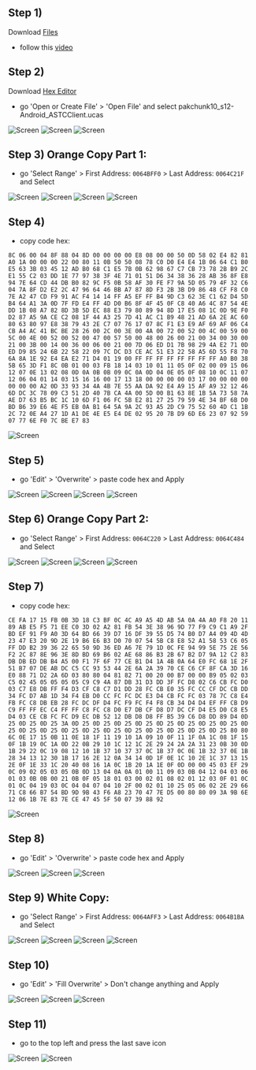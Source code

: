 ## Step 1)
Download [Files](https://play.google.com/store/apps/details?id=com.marc.files) 
- follow this [video](https://youtu.be/8N6MFhZ8XlY?si=ULY7uNq79dFiOSix)

## Step 2)
Download [Hex Editor](https://play.google.com/store/apps/details?id=tk.yunus.hexeditor&pcampaignid=web_share)
- go 'Open or Create File' > 'Open File' and select pakchunk10_s12-Android_ASTCClient.ucas

![Screen](../../Assets/OrangeCopy/OrangeCopy1.jpg)
![Screen](../../Assets/OrangeCopy/OrangeCopy2.jpg)
![Screen](../../Assets/OrangeCopy/OrangeCopy3.jpg)

## Step 3) Orange Copy Part 1:
- go 'Select Range' > First Address: ```0064BFF0``` > Last Address: ```0064C21F``` and Select

![Screen](../../Assets/OrangeCopy/OrangeCopy4.jpg)
![Screen](../../Assets/OrangeCopy/OrangeCopy5.jpg)
![Screen](../../Assets/OrangeCopy/OrangeCopy6.jpg)
![Screen](../../Assets/OrangeCopy/OrangeCopy7.jpg)

## Step 4)
- copy code hex: 

```
8C 06 00 04 8F 88 04 8D 00 00 00 00 E8 08 00 00 50 0D 58 02 E4 82 81 A0 1A 00 00 00 22 00 80 11 0B 50 50 08 78 C0 D0 E4 E4 1B 06 64 C1 B0 E5 63 3B 03 45 12 AD B0 68 C1 E5 7B 0B 62 98 67 C7 CB 73 78 2B B9 2C E1 55 C2 03 DD 1E 77 97 38 3F 4E 71 01 51 D6 34 38 36 28 AB 36 8F E8 94 7E 64 CD 44 DB B0 82 9C F5 0B 58 AF 30 FE F7 9A 5D 05 79 4F 32 C6 04 7A 8F D2 E2 2C 47 96 64 46 BB A7 87 8D F3 2B 3B D9 86 48 CF F8 C0 7E A2 47 CD F9 91 AC F4 14 14 FF A5 EF FF B4 9D C3 62 3E C1 62 D4 5D B4 64 A1 3A 0D 7F FD E4 FF 4D D0 B6 8F 4F 45 0F C8 40 A6 4C 87 54 4E DD 1B 08 A7 82 8D 3B 5D EC 88 E3 79 80 89 94 8D 17 E5 08 1C 0D 9E F0 D2 87 A5 9A CE C2 08 1F 44 A3 25 7D 41 AC C1 B9 48 21 AD 6A 2E AC 60 80 63 80 97 E8 38 79 43 2E C7 07 76 17 07 8C F1 E3 E9 AF 69 AF 06 C4 CB A4 AC 41 BC BE 28 26 00 2C 00 3E 00 4A 00 72 00 52 00 4C 00 59 00 5C 00 4E 00 52 00 52 00 47 00 57 50 00 48 00 26 00 21 00 34 00 30 00 21 00 3B 00 14 00 36 00 06 00 21 00 7D 06 ED D1 7B 98 29 4A E2 71 0D ED D9 85 24 6B 22 58 22 09 7C DC D3 CE AC 51 E3 22 58 A5 6D 55 F8 70 6A 8A 1E 92 E4 EA E2 71 D4 01 19 00 FF FF FF FF FF FF FF FF A0 B0 38 5B 65 3D F1 8C 0B 01 00 03 FB 18 14 03 10 01 11 05 0F 02 00 09 15 06 12 07 0E 13 02 08 0D 0A 0B 0B 09 0C 0A 0D 04 0E 05 0F 08 10 0C 11 07 12 06 04 01 14 03 15 16 16 00 17 13 18 00 00 00 00 03 17 00 00 00 00 00 00 00 A2 0D 33 93 34 4A 4B 7E 55 AA DA 92 E4 A9 15 AF A9 32 12 46 6D DC 3C 78 09 C3 51 2D 40 7B CA 4A 00 5D 00 B1 63 8E 1B 5A 73 58 7A AE D7 63 B5 BC 1C 10 6D F1 06 FC 5B E2 81 27 25 79 59 4E 34 BF 6B D0 BD B6 39 E6 4E F5 EB 0A B1 64 5A 9A 2C 93 A5 2D C9 75 52 60 4D C1 1B 2C 72 0E A4 27 1D A1 DE 4E E5 E4 DE 02 95 20 7B D9 6D E6 23 07 92 59 07 77 6E F0 7C BE E7 83
```

![Screen](../../Assets/OrangeCopy/OrangeCopy9.jpg)

## Step 5)
- go 'Edit' > 'Overwrite' > paste code hex and Apply

![Screen](../../Assets/OrangeCopy/OrangeCopy5e.jpg)
![Screen](../../Assets/OrangeCopy/OrangeCopy8.jpg)
![Screen](../../Assets/OrangeCopy/OrangeCopy10.jpg)
![Screen](../../Assets/OrangeCopy/OrangeCopy11.jpg)

## Step 6) Orange Copy Part 2:
- go 'Select Range' > First Address: ```0064C220``` > Last Address: ```0064C484``` and Select

![Screen](../../Assets/OrangeCopy/OrangeCopy4.jpg)
![Screen](../../Assets/OrangeCopy/OrangeCopy5.jpg)
![Screen](../../Assets/OrangeCopy/OrangeCopy6.jpg)
![Screen](../../Assets/OrangeCopy/OrangeCopy7.jpg)

## Step 7)
- copy code hex: 

```
CE FA 17 15 FB 0B 3D 18 C3 BF 0C 4C A9 A5 4D AB 5A 0A 4A A0 F8 20 11 89 AB E5 F5 71 EE C0 3D 02 A2 81 FB 54 3E 38 96 9D 77 F9 C9 C1 A9 2F BD EF 91 F9 A0 3D 64 BD 66 39 D7 16 DF 39 55 D5 74 B0 D7 A4 09 4D 4D 23 47 E3 20 9D 2E 19 B6 E6 B3 D0 70 07 54 5B C8 E8 52 A1 58 53 C6 05 FF DD B2 39 36 22 65 50 9D 36 ED A6 7E 79 1D 0C FE 94 99 5E 75 2E 56 F2 2C 87 8E 96 3E 8D BD 69 B6 02 AE 68 86 B3 2B 67 B2 D7 9A 12 C2 83 DB DB ED DB B4 A5 00 F1 7F 6F 77 CE B1 D4 1A 4B 0A 64 E0 FC 68 1E 2F 51 B7 07 DE AB DC C5 CC 93 53 44 2E 6A 2A 39 70 CE C6 CF 8F CA 3D 16 E0 88 71 D2 2A 6D 03 80 80 04 81 82 71 00 20 00 B7 00 00 B9 05 02 03 C5 02 45 05 05 05 05 C9 C9 4A 87 DB 31 D3 DD 3F FC D8 02 C6 CB FC D0 03 C7 E8 DB FF F4 D3 CF C8 C7 D1 DD 28 FC CB E0 35 FC CC CF DC CB DD 34 FC D7 AB 1D 34 F4 EB D0 CC FC FC DC E3 D4 CB FC FC 03 78 7C C8 E4 FB FC C8 DB EB 28 FC DC DF D4 FC F9 FC F4 F8 CB 34 D4 D4 EF FF CB D9 C9 FF FF EC C4 FF FF C8 FC C8 D0 E7 DB CF D8 D7 DC CF D4 E5 D0 C8 E5 D4 03 CE CB FC FC D9 EC DB 52 12 DB D8 D8 FF B5 39 C6 D8 DD 89 D4 0D 25 0D 25 0D 25 3A 0D 25 0D 25 0D 25 0D 25 0D 25 0D 25 0D 25 0D 25 0D 25 0D 25 0D 25 0D 25 0D 25 0D 25 0D 25 0D 25 0D 25 0D 25 0D 25 80 80 6C 0E 17 15 0B 11 0E 18 1F 11 19 10 1A 09 10 0F 11 1F 0A 1C 08 1F 15 0F 1B 19 0C 1A 0D 22 0B 29 10 1C 12 1C 2E 29 24 2A 2A 31 23 0B 30 0D 1B 29 22 0C 19 08 12 10 1B 37 10 37 37 0C 1B 37 0C 0E 1B 32 37 0E 1B 28 34 13 12 30 1B 17 16 2E 12 0A 34 14 0D 1F 0E 1C 10 2E 1C 37 13 15 2E 0F 1E 33 1C 20 40 08 16 1A 0C 1B 20 1A 1E 0F 0D 00 00 45 03 EF 29 0C 09 02 05 03 05 0B 0D 13 04 0A 0A 01 00 11 09 03 0B 04 12 04 03 06 01 03 0B 0B 00 21 0B 0F 05 18 01 03 00 02 01 08 02 01 12 03 0F 01 0C 01 0C 04 19 03 0C 04 04 07 04 10 2F 00 02 01 10 25 05 06 02 2E 29 66 71 C8 66 B7 54 BD 9D 9B 43 F6 A8 23 70 47 7E D5 00 80 80 09 3A 9B 6E 12 06 1B 7E 83 7E CE 47 45 5F 50 07 39 88 92
```

![Screen](../../Assets/OrangeCopy/OrangeCopy9a.jpg)

## Step 8)
- go 'Edit' > 'Overwrite' > paste code hex and Apply 

![Screen](../../Assets/OrangeCopy/OrangeCopy8.jpg)
![Screen](../../Assets/OrangeCopy/OrangeCopy10.jpg)
![Screen](../../Assets/OrangeCopy/OrangeCopy11.jpg)

## Step 9) White Copy:
- go 'Select Range' > First Address: ```0064AFF3``` > Last Address: ```0064B1BA``` and Select

![Screen](../../Assets/OrangeCopy/OrangeCopy4.jpg)
![Screen](../../Assets/OrangeCopy/OrangeCopy12.jpg)
![Screen](../../Assets/OrangeCopy/OrangeCopy13.jpg)
![Screen](../../Assets/OrangeCopy/OrangeCopy14.jpg)

## Step 10)
- go 'Edit' > 'Fill Overwrite' > Don't change anything and Apply

![Screen](../../Assets/OrangeCopy/OrangeCopy15.jpg)
![Screen](../../Assets/OrangeCopy/OrangeCopy16.jpg)
![Screen](../../Assets/OrangeCopy/OrangeCopy17.jpg)

## Step 11)
- go to the top left and press the last save icon

![Screen](../../Assets/OrangeCopy/OrangeCopy18.jpg)
![Screen](../../Assets/OrangeCopy/OrangeCopy19.jpg)